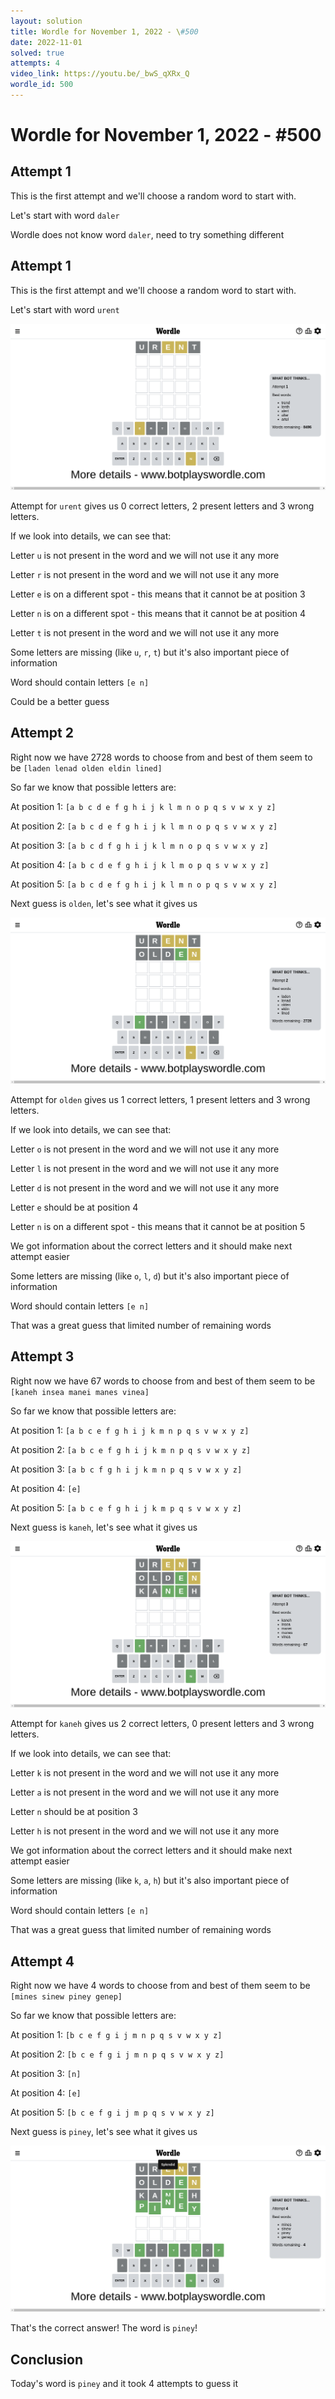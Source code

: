 ```yaml
---
layout: solution
title: Wordle for November 1, 2022 - \#500
date: 2022-11-01
solved: true
attempts: 4
video_link: https://youtu.be/_bwS_qXRx_Q
wordle_id: 500
---
```


# Wordle for November 1, 2022 - \#500

## Attempt 1

This is the first attempt and we'll choose a random word to start with.

Let's start with word `daler`

Wordle does not know word `daler`, need to try something different

## Attempt 1

This is the first attempt and we'll choose a random word to start with.

Let's start with word `urent`

![Attempt 1](2022-11-01/attempt-1.png)

Attempt for `urent` gives us 0 correct letters, 2 present letters and 3 wrong letters.

If we look into details, we can see that:

Letter `u` is not present in the word and we will not use it any more

Letter `r` is not present in the word and we will not use it any more

Letter `e` is on a different spot - this means that it cannot be at position 3

Letter `n` is on a different spot - this means that it cannot be at position 4

Letter `t` is not present in the word and we will not use it any more

Some letters are missing (like `u`, `r`, `t`) but it's also important piece of information

Word should contain letters `[e n]`

Could be a better guess



## Attempt 2

Right now we have 2728 words to choose from and best of them seem to be `[laden lenad olden eldin lined]`

So far we know that possible letters are:

At position 1: `[a b c d e f g h i j k l m n o p q s v w x y z]`

At position 2: `[a b c d e f g h i j k l m n o p q s v w x y z]`

At position 3: `[a b c d f g h i j k l m n o p q s v w x y z]`

At position 4: `[a b c d e f g h i j k l m o p q s v w x y z]`

At position 5: `[a b c d e f g h i j k l m n o p q s v w x y z]`

Next guess is `olden`, let's see what it gives us

![Attempt 2](2022-11-01/attempt-2.png)

Attempt for `olden` gives us 1 correct letters, 1 present letters and 3 wrong letters.

If we look into details, we can see that:

Letter `o` is not present in the word and we will not use it any more

Letter `l` is not present in the word and we will not use it any more

Letter `d` is not present in the word and we will not use it any more

Letter `e` should be at position 4

Letter `n` is on a different spot - this means that it cannot be at position 5

We got information about the correct letters and it should make next attempt easier

Some letters are missing (like `o`, `l`, `d`) but it's also important piece of information

Word should contain letters `[e n]`

That was a great guess that limited number of remaining words



## Attempt 3

Right now we have 67 words to choose from and best of them seem to be `[kaneh insea manei manes vinea]`

So far we know that possible letters are:

At position 1: `[a b c e f g h i j k m n p q s v w x y z]`

At position 2: `[a b c e f g h i j k m n p q s v w x y z]`

At position 3: `[a b c f g h i j k m n p q s v w x y z]`

At position 4: `[e]`

At position 5: `[a b c e f g h i j k m p q s v w x y z]`

Next guess is `kaneh`, let's see what it gives us

![Attempt 3](2022-11-01/attempt-3.png)

Attempt for `kaneh` gives us 2 correct letters, 0 present letters and 3 wrong letters.

If we look into details, we can see that:

Letter `k` is not present in the word and we will not use it any more

Letter `a` is not present in the word and we will not use it any more

Letter `n` should be at position 3

Letter `h` is not present in the word and we will not use it any more

We got information about the correct letters and it should make next attempt easier

Some letters are missing (like `k`, `a`, `h`) but it's also important piece of information

Word should contain letters `[e n]`

That was a great guess that limited number of remaining words



## Attempt 4

Right now we have 4 words to choose from and best of them seem to be `[mines sinew piney genep]`

So far we know that possible letters are:

At position 1: `[b c e f g i j m n p q s v w x y z]`

At position 2: `[b c e f g i j m n p q s v w x y z]`

At position 3: `[n]`

At position 4: `[e]`

At position 5: `[b c e f g i j m p q s v w x y z]`

Next guess is `piney`, let's see what it gives us

![Attempt 4](2022-11-01/attempt-4.png)

That's the correct answer! The word is `piney`!

## Conclusion

Today's word is `piney` and it took 4 attempts to guess it

